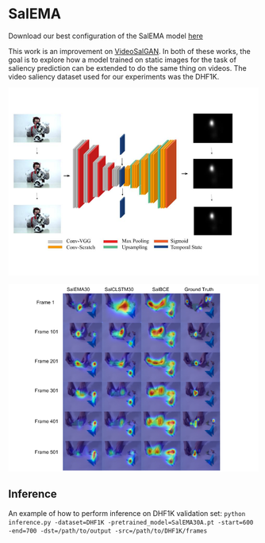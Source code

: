 # SalEMA

Download our best configuration of the SalEMA model [here](https://imatge.upc.edu/web/sites/default/files/projects/saliency/public/VideoSalGAN-II/SalEMA30.pt)


This work is an improvement on [VideoSalGAN](https://github.com/imatge-upc/saliency-2018-videosalgan).
In both of these works, the goal is to explore how a model trained on static images for the task of saliency prediction can be extended to do the same thing on videos. The video saliency dataset used for our experiments was the DHF1K.

![TemporalEDmodel](https://raw.githubusercontent.com/Linardos/SalEMA/gh-pages/TemporalEDmodel.jpg)

![QResults](https://raw.githubusercontent.com/Linardos/SalEMA/gh-pages/QResultsEMA.png)

## Inference

An example of how to perform inference on DHF1K validation set:
```python inference.py -dataset=DHF1K -pretrained_model=SalEMA30A.pt -start=600 -end=700 -dst=/path/to/output -src=/path/to/DHF1K/frames```
